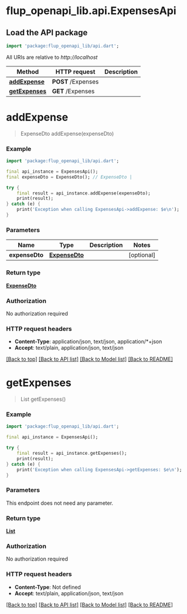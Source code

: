 # flup_openapi_lib.api.ExpensesApi

## Load the API package
```dart
import 'package:flup_openapi_lib/api.dart';
```

All URIs are relative to *http://localhost*

Method | HTTP request | Description
------------- | ------------- | -------------
[**addExpense**](ExpensesApi.md#addexpense) | **POST** /Expenses | 
[**getExpenses**](ExpensesApi.md#getexpenses) | **GET** /Expenses | 


# **addExpense**
> ExpenseDto addExpense(expenseDto)



### Example
```dart
import 'package:flup_openapi_lib/api.dart';

final api_instance = ExpensesApi();
final expenseDto = ExpenseDto(); // ExpenseDto | 

try {
    final result = api_instance.addExpense(expenseDto);
    print(result);
} catch (e) {
    print('Exception when calling ExpensesApi->addExpense: $e\n');
}
```

### Parameters

Name | Type | Description  | Notes
------------- | ------------- | ------------- | -------------
 **expenseDto** | [**ExpenseDto**](ExpenseDto.md)|  | [optional] 

### Return type

[**ExpenseDto**](ExpenseDto.md)

### Authorization

No authorization required

### HTTP request headers

 - **Content-Type**: application/json, text/json, application/*+json
 - **Accept**: text/plain, application/json, text/json

[[Back to top]](#) [[Back to API list]](../README.md#documentation-for-api-endpoints) [[Back to Model list]](../README.md#documentation-for-models) [[Back to README]](../README.md)

# **getExpenses**
> List<ExpenseDto> getExpenses()



### Example
```dart
import 'package:flup_openapi_lib/api.dart';

final api_instance = ExpensesApi();

try {
    final result = api_instance.getExpenses();
    print(result);
} catch (e) {
    print('Exception when calling ExpensesApi->getExpenses: $e\n');
}
```

### Parameters
This endpoint does not need any parameter.

### Return type

[**List<ExpenseDto>**](ExpenseDto.md)

### Authorization

No authorization required

### HTTP request headers

 - **Content-Type**: Not defined
 - **Accept**: text/plain, application/json, text/json

[[Back to top]](#) [[Back to API list]](../README.md#documentation-for-api-endpoints) [[Back to Model list]](../README.md#documentation-for-models) [[Back to README]](../README.md)

